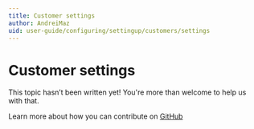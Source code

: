 ```yaml
---
title: Customer settings
author: AndreiMaz
uid: user-guide/configuring/settingup/customers/settings
---
```

# Customer settings

This topic hasn’t been written yet! You're more than welcome to help us with that.

Learn more about how you can contribute on [GitHub](https://github.com/nopSolutions/nopCommerce-Docs/blob/master/CONTRIBUTING.md)